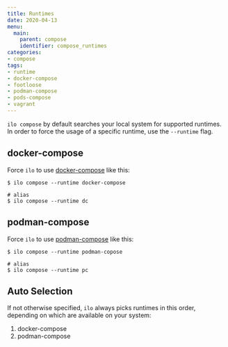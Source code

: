 ```yaml
---
title: Runtimes
date: 2020-04-13
menu:
  main:
    parent: compose
    identifier: compose_runtimes
categories:
- compose
tags:
- runtime
- docker-compose
- footloose
- podman-compose
- pods-compose
- vagrant
---
```


`ilo compose` by default searches your local system for supported runtimes. In order to force the usage of a specific runtime, use the `--runtime` flag.

## docker-compose

Force `ilo` to use [docker-compose](https://docs.docker.com/compose/) like this:

```shell script
$ ilo compose --runtime docker-compose

# alias
$ ilo compose --runtime dc
```

## podman-compose

Force `ilo` to use [podman-compose](https://github.com/containers/podman-compose) like this:

```shell script
$ ilo compose --runtime podman-copose

# alias
$ ilo compose --runtime pc
```

## Auto Selection

If not otherwise specified, `ilo` always picks runtimes in this order, depending on which are available on your system:

1. docker-compose
2. podman-compose
